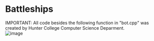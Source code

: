 # Battleships

IMPORTANT: All code besides the following function in "bot.cpp" was created by Hunter College Computer Science Deparment.   
![image](https://user-images.githubusercontent.com/42918033/44961326-83615680-aedd-11e8-9972-6d1c611e582f.png)

